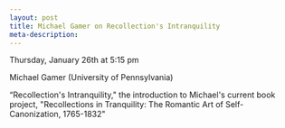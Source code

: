 ```yaml
--- 
layout: post
title: Michael Gamer on Recollection's Intranquility
meta-description:
--- 
```


Thursday, January 26th at 5:15 pm

Michael Gamer (University of Pennsylvania)

“Recollection's Intranquility," the introduction to Michael's current book project, "Recollections in Tranquility: The Romantic Art of Self-Canonization, 1765-1832"